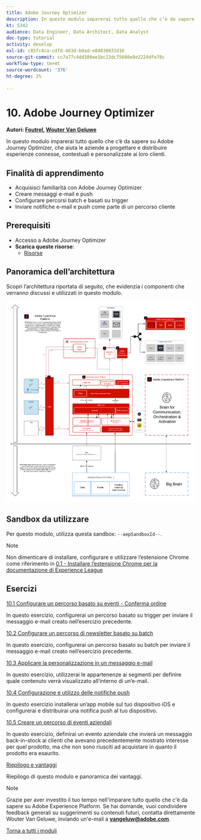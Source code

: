 ```yaml
---
title: Adobe Journey Optimizer
description: In questo modulo imparerai tutto quello che c’è da sapere su Journey Optimizer, che aiuta le aziende a progettare e distribuire esperienze connesse, contestuali e personalizzate ai loro clienti.
kt: 5342
audience: Data Engineer, Data Architect, Data Analyst
doc-type: tutorial
activity: develop
exl-id: c85fc4ca-cdf8-463d-b0ad-e84036033d16
source-git-commit: cc7a77c4dd380ae1bc23dc75608e8e2224dfe78c
workflow-type: tm+mt
source-wordcount: '376'
ht-degree: 2%

---
```


# 10. Adobe Journey Optimizer

**Autori: [Foutrel](https://www.linkedin.com/in/maximefoutrel/), [Wouter Van Geluwe](https://www.linkedin.com/in/woutervangeluwe/)**

In questo modulo imparerai tutto quello che c’è da sapere su Adobe Journey Optimizer, che aiuta le aziende a progettare e distribuire esperienze connesse, contestuali e personalizzate ai loro clienti.

## Finalità di apprendimento

- Acquisisci familiarità con Adobe Journey Optimizer
- Creare messaggi e-mail e push
- Configurare percorsi batch e basati su trigger
- Inviare notifiche e-mail e push come parte di un percorso cliente

## Prerequisiti

- Accesso a Adobe Journey Optimizer
- **Scarica queste risorse**:
   - [Risorse](./../../assets/ajo/ajo_assets.zip)

## Panoramica dell’architettura

Scopri l’architettura riportata di seguito, che evidenzia i componenti che verranno discussi e utilizzati in questo modulo.

![Panoramica dell’architettura](../../assets/images/architecturem23.png)

## Sandbox da utilizzare

Per questo modulo, utilizza questa sandbox: `--aepSandboxId--`.

>[!NOTE]
>
>Non dimenticare di installare, configurare e utilizzare l’estensione Chrome come riferimento in [0.1 - Installare l’estensione Chrome per la documentazione di Experience League](../module0/ex1.md)

## Esercizi

[10.1 Configurare un percorso basato su eventi - Conferma ordine](./ex1.md)

In questo esercizio, configurerai un percorso basato su trigger per inviare il messaggio e-mail creato nell’esercizio precedente.

[10.2 Configurare un percorso di newsletter basato su batch](./ex2.md)

In questo esercizio, configurerai un percorso basato su batch per inviare il messaggio e-mail creato nell’esercizio precedente.

[10.3 Applicare la personalizzazione in un messaggio e-mail](./ex3.md)

In questo esercizio, utilizzerai le appartenenze ai segmenti per definire quale contenuto verrà visualizzato all’interno di un’e-mail.

[10.4 Configurazione e utilizzo delle notifiche push](./ex4.md)

In questo esercizio installerai un’app mobile sul tuo dispositivo iOS e configurerai e distribuirai una notifica push al tuo dispositivo.

[10.5 Creare un percorso di eventi aziendali](./ex5.md)

In questo esercizio, definirai un evento aziendale che invierà un messaggio back-in-stock ai clienti che avevano precedentemente mostrato interesse per quel prodotto, ma che non sono riusciti ad acquistare in quanto il prodotto era esaurito.

[Riepilogo e vantaggi](./summary.md)

Riepilogo di questo modulo e panoramica dei vantaggi.

>[!NOTE]
>
>Grazie per aver investito il tuo tempo nell&#39;imparare tutto quello che c&#39;è da sapere su Adobe Experience Platform. Se hai domande, vuoi condividere feedback generali su suggerimenti su contenuti futuri, contatta direttamente Wouter Van Geluwe, inviando un&#39;e-mail a **vangeluw@adobe.com**.

[Torna a tutti i moduli](../../overview.md)

